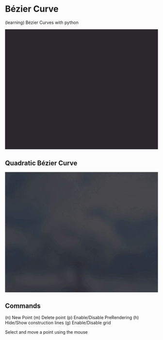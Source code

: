 # Bézier Curve
 (learning) Bézier Curves with python

![Editing](./img/Editing.gif)

## Quadratic Bézier Curve
![QuadraticCurve](./img/QuadraticCurve.gif)

## Commands
(n) New Point 
(m) Delete point
(p) Enable/Disable PreRendering
(h) Hide/Show construction lines
(g) Enable/Disable grid

Select and move a point using the mouse


